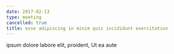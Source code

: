 ```yaml
---
date: 2017-02-13
type: meeting
cancelled: true
title: esse adipiscing in minim quis incididunt exercitation
---
```

ipsum dolore labore elit, proident, Ut ea aute